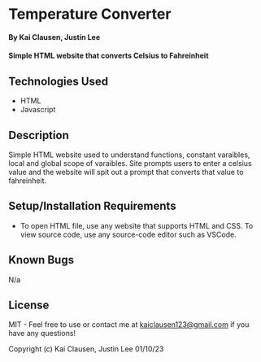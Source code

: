 # Temperature Converter

#### By Kai Clausen, Justin Lee 

#### Simple HTML website that converts Celsius to Fahreinheit 

## Technologies Used

* HTML
* Javascript

## Description

Simple HTML website used to understand functions, constant varaibles, local and global scope of varaibles. Site prompts users to enter a celsius value and the website will spit out a prompt that converts that value to fahreinheit.

## Setup/Installation Requirements

* To open HTML file, use any website that supports HTML and CSS. To view source code, use any source-code editor such as VSCode.

## Known Bugs

N/a

## License

MIT - Feel free to use or contact me at kaiclausen123@gmail.com if you have any questions!

Copyright (c) Kai Clausen, Justin Lee 01/10/23